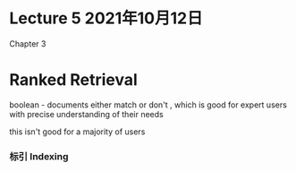 # Lecture 5 2021年10月12日

Chapter 3

# Ranked Retrieval

boolean - documents either match or don't , which is good for expert users with precise understanding of their needs

this isn't good for a majority of users 

### 标引 Indexing
